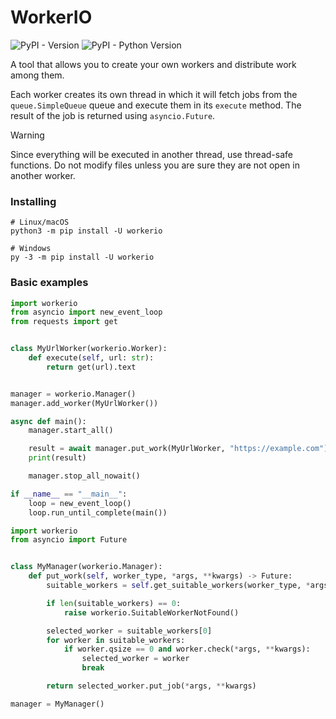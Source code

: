 # WorkerIO
![PyPI - Version](https://img.shields.io/pypi/v/workerio?style=for-the-badge&logo=pypi&logoColor=white)
![PyPI - Python Version](https://img.shields.io/pypi/pyversions/workerio?style=for-the-badge&logo=python&logoColor=white)

A tool that allows you to create your own workers and distribute work among them.

Each worker creates its own thread in which it will fetch jobs from the `queue.SimpleQueue` queue and execute them in its `execute` method.
The result of the job is returned using `asyncio.Future`.

> [!WARNING]
> Since everything will be executed in another thread, use thread-safe functions. Do not modify files unless you are sure they are not open in another worker.

### Installing
```console
# Linux/macOS
python3 -m pip install -U workerio

# Windows
py -3 -m pip install -U workerio
```

### Basic examples
```py
import workerio
from asyncio import new_event_loop
from requests import get


class MyUrlWorker(workerio.Worker):
    def execute(self, url: str):
        return get(url).text


manager = workerio.Manager()
manager.add_worker(MyUrlWorker())

async def main(): 
    manager.start_all()

    result = await manager.put_work(MyUrlWorker, "https://example.com")
    print(result)

    manager.stop_all_nowait()

if __name__ == "__main__":
    loop = new_event_loop()
    loop.run_until_complete(main())
```

```py
import workerio
from asyncio import Future


class MyManager(workerio.Manager):
    def put_work(self, worker_type, *args, **kwargs) -> Future:
        suitable_workers = self.get_suitable_workers(worker_type, *args, **kwargs)

        if len(suitable_workers) == 0:
            raise workerio.SuitableWorkerNotFound()

        selected_worker = suitable_workers[0]
        for worker in suitable_workers:
            if worker.qsize == 0 and worker.check(*args, **kwargs):
                selected_worker = worker
                break

        return selected_worker.put_job(*args, **kwargs)

manager = MyManager()

```
